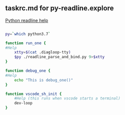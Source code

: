 ## taskrc.md for py-readline.explore


[Python readline help](https://pymotw.com/3/readline/)

```bash

py=`which python3.7`

function run_one {
#Help
    xtty=$(cat .diagloop-tty)
    $py ./readline_parse_and_bind.py 9>$xtty
}

function debug_one {
#Help
    echo "This is debug_one()"
}

function vscode_sh_init {
    #Help (this runs when vscode starts a terminal)
    dev-loop
}
```
